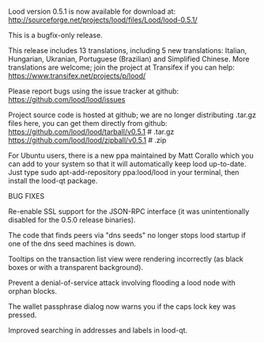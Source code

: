 Lood version 0.5.1 is now available for download at:
http://sourceforge.net/projects/lood/files/Lood/lood-0.5.1/

This is a bugfix-only release.

This release includes 13 translations, including 5 new translations:
Italian, Hungarian, Ukranian, Portuguese (Brazilian) and Simplified Chinese.
More translations are welcome; join the project at Transifex if you can help:
https://www.transifex.net/projects/p/lood/

Please report bugs using the issue tracker at github:
https://github.com/lood/lood/issues

Project source code is hosted at github; we are no longer
distributing .tar.gz files here, you can get them
directly from github:
https://github.com/lood/lood/tarball/v0.5.1  # .tar.gz
https://github.com/lood/lood/zipball/v0.5.1  # .zip

For Ubuntu users, there is a new ppa maintained by Matt Corallo which
you can add to your system so that it will automatically keep
lood up-to-date.  Just type
sudo apt-add-repository ppa:lood/lood
in your terminal, then install the lood-qt package.


BUG FIXES

Re-enable SSL support for the JSON-RPC interface (it was unintentionally
disabled for the 0.5.0 release binaries).

The code that finds peers via "dns seeds" no longer stops lood startup
if one of the dns seed machines is down.

Tooltips on the transaction list view were rendering incorrectly (as black boxes
or with a transparent background).

Prevent a denial-of-service attack involving flooding a lood node with
orphan blocks.

The wallet passphrase dialog now warns you if the caps lock key was pressed.

Improved searching in addresses and labels in lood-qt.
